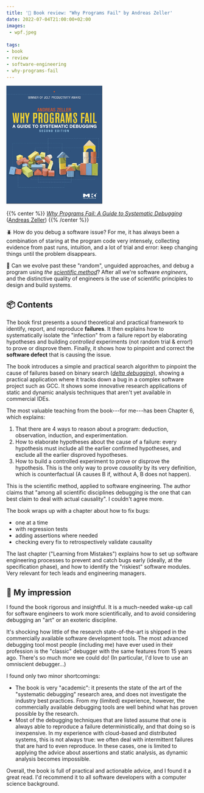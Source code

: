 ```yaml
---
title: '📖 Book review: "Why Programs Fail" by Andreas Zeller'
date: 2022-07-04T21:00:00+02:00
images:
 - wpf.jpeg

tags:
- book
- review
- software-engineering
- why-programs-fail
---
```


<a href="https://www.whyprogramsfail.com/">
<img alt="Why Programs Fail book cover" src="./wpf.jpeg" style="width: 50%; margin-left: auto; margin-right: auto;" />
</a>

{{% center %}}
[*Why Programs Fail: A Guide to Systematic Debugging*](https://www.whyprogramsfail.com/) ([Andreas Zeller](https://andreas-zeller.info/))
{{% /center %}}

🪲 How do you debug a software issue? For me, it has always been a combination of staring at the program code very intensely, collecting evidence from past runs, intuition, and a lot of trial and error: keep changing things until the problem disappears.

🔬 Can we evolve past these "random", unguided approaches, and debug a program using *the [scientific method](https://en.wikipedia.org/wiki/Scientific_method)*? After all we're software *engineers*, and the distinctive quality of engineers is the use of scientific principles to design and build systems.

## 📦 Contents

The book first presents a sound theoretical and practical framework to identify, report, and reproduce **failures**. It then explains how to systematically isolate the "infection" from a failure report by elaborating hypotheses and building *controlled* experiments (not random trial & error!) to prove or disprove them. Finally, it shows how to pinpoint and correct the **software defect** that is causing the issue.

The book introduces a simple and practical search algorithm to pinpoint the cause of failures based on binary search ([*delta debugging*](https://en.wikipedia.org/wiki/Delta_debugging)), showing a practical application where it tracks down a bug in a complex software project such as GCC. It shows some innovative research applications of static and dynamic analysis techniques that aren't yet available in commercial IDEs.

The most valuable teaching from the book---for me---has been Chapter 6, which explains:

1. That there are 4 ways to reason about a program: deduction, observation, induction, and experimentation.
2. How to elaborate hypotheses about the cause of a failure: every hypothesis must include all the earlier confirmed hypotheses, and exclude all the earlier disproved hypotheses.
3. How to build a controlled experiment to prove or disprove the hypothesis. This is the only way to prove *causality* by its very definition, which is counterfactual (A causes B if, without A, B does not happen).

This is the scientific method, applied to software engineering. The author claims that "among all scientific disciplines debugging is the one that can best claim to deal with actual causality". I couldn't agree more.

The book wraps up with a chapter about how to fix bugs:
- one at a time
- with regression tests
- adding assertions where needed
- checking every fix to retrospectively validate causality

The last chapter ("Learning from Mistakes") explains how to set up software engineering processes to prevent and catch bugs early (ideally, at the specification phase), and how to identify the "riskiest" software modules. Very relevant for tech leads and engineering managers.

## 💯 My impression

I found the book rigorous and insightful. It is a much-needed wake-up call for software engineers to work more scientifically, and to avoid considering debugging an "art" or an exoteric discipline.

It's shocking how little of the research state-of-the-art is shipped in the commercially available software development tools. The most advanced debugging tool most people (including me) have ever used in their profession is the "classic" debugger with the same features from 15 years ago. There's so much more we could do! (In particular, I'd love to use an omniscient debugger...)

I found only two minor shortcomings:

- The book is very "academic": it presents the state of the art of the "systematic debugging" research area, and does not investigate the industry best practices. From my (limited) experience, however, the commercially available debugging tools are well behind what has proven possible by the research.
- Most of the debugging techniques that are listed assume that one is always able to reproduce a failure deterministically, and that doing so is inexpensive. In my experience with cloud-based and distributed systems, this is not always true: we often deal with intermittent failures that are hard to even reproduce. In these cases, one is limited to applying the advice about assertions and static analysis, as dynamic analysis becomes impossible.

Overall, the book is full of practical and actionable advice, and I found it a great read. I'd recommend it to all software developers with a computer science background.

